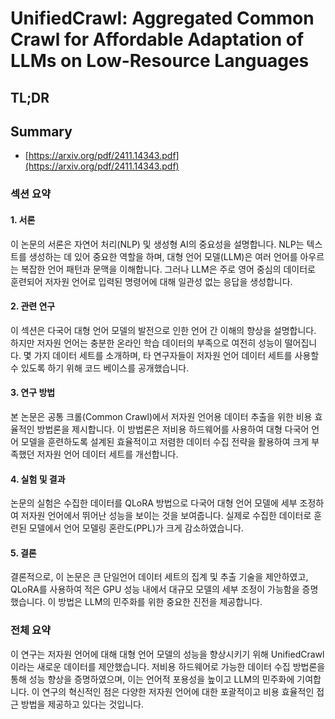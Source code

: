# UnifiedCrawl: Aggregated Common Crawl for Affordable Adaptation of LLMs on Low-Resource Languages
## TL;DR
## Summary
- [https://arxiv.org/pdf/2411.14343.pdf](https://arxiv.org/pdf/2411.14343.pdf)

### 섹션 요약

#### 1. 서론
이 논문의 서론은 자연어 처리(NLP) 및 생성형 AI의 중요성을 설명합니다. NLP는 텍스트를 생성하는 데 있어 중요한 역할을 하며, 대형 언어 모델(LLM)은 여러 언어를 아우르는 복잡한 언어 패턴과 문맥을 이해합니다. 그러나 LLM은 주로 영어 중심의 데이터로 훈련되어 저자원 언어로 입력된 명령어에 대해 일관성 없는 응답을 생성합니다.

#### 2. 관련 연구
이 섹션은 다국어 대형 언어 모델의 발전으로 인한 언어 간 이해의 향상을 설명합니다. 하지만 저자원 언어는 충분한 온라인 학습 데이터의 부족으로 여전히 성능이 떨어집니다. 몇 가지 데이터 세트를 소개하며, 타 연구자들이 저자원 언어 데이터 세트를 사용할 수 있도록 하기 위해 코드 베이스를 공개했습니다.

#### 3. 연구 방법
본 논문은 공통 크롤(Common Crawl)에서 저자원 언어용 데이터 추출을 위한 비용 효율적인 방법론을 제시합니다. 이 방법론은 저비용 하드웨어를 사용하여 대형 다국어 언어 모델을 훈련하도록 설계된 효율적이고 저렴한 데이터 수집 전략을 활용하여 크게 부족했던 저자원 언어 데이터 세트를 개선합니다.

#### 4. 실험 및 결과
논문의 실험은 수집한 데이터를 QLoRA 방법으로 다국어 대형 언어 모델에 세부 조정하여 저자원 언어에서 뛰어난 성능을 보이는 것을 보여줍니다. 실제로 수집한 데이터로 훈련된 모델에서 언어 모델링 혼란도(PPL)가 크게 감소하였습니다.

#### 5. 결론
결론적으로, 이 논문은 큰 단일언어 데이터 세트의 집계 및 추출 기술을 제안하였고, QLoRA를 사용하여 적은 GPU 성능 내에서 대규모 모델의 세부 조정이 가능함을 증명했습니다. 이 방법은 LLM의 민주화를 위한 중요한 진전을 제공합니다.

### 전체 요약
이 연구는 저자원 언어에 대해 대형 언어 모델의 성능을 향상시키기 위해 UnifiedCrawl이라는 새로운 데이터를 제안했습니다. 저비용 하드웨어로 가능한 데이터 수집 방법론을 통해 성능 향상을 증명하였으며, 이는 언어적 포용성을 높이고 LLM의 민주화에 기여합니다. 이 연구의 혁신적인 점은 다양한 저자원 언어에 대한 포괄적이고 비용 효율적인 접근 방법을 제공하고 있다는 것입니다.
